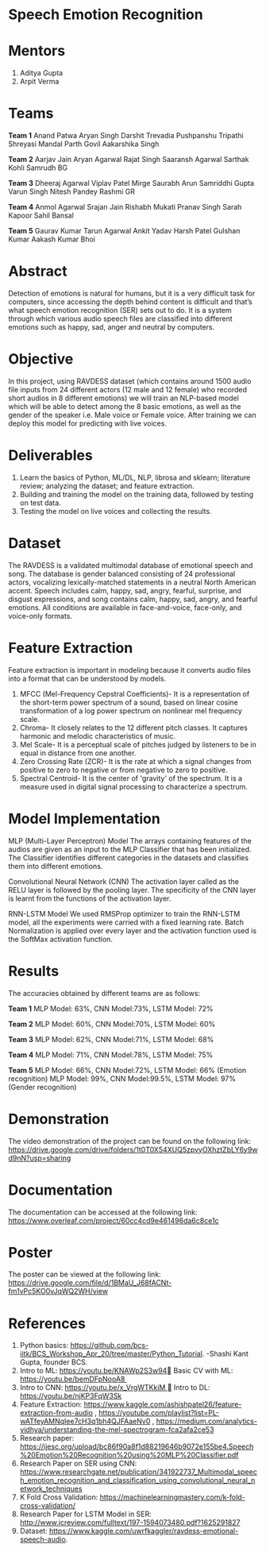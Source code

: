 # Speech Emotion Recognition

# Mentors 
1. Aditya Gupta
2. Arpit Verma

# Teams

**Team 1** 
Anand Patwa
Aryan Singh
Darshit Trevadia
Pushpanshu Tripathi
Shreyasi Mandal
Parth Govil
Aakarshika Singh

**Team 2**
Aarjav Jain
Aryan Agarwal
Rajat Singh
Saaransh Agarwal
Sarthak Kohli
Samrudh BG

**Team 3**
Dheeraj Agarwal
Viplav Patel
Mirge Saurabh Arun
Samriddhi Gupta
Varun Singh
Nitesh Pandey
Rashmi GR

**Team 4**
Anmol Agarwal
Srajan Jain
Rishabh Mukati
Pranav Singh
Sarah Kapoor
Sahil Bansal

**Team 5**
Gaurav Kumar
Tarun Agarwal
Ankit Yadav
Harsh Patel
Gulshan Kumar
Aakash Kumar Bhoi

# Abstract
Detection of emotions is natural for humans, but it is a very difficult task for computers, since accessing the depth behind content is difficult and that’s what speech emotion recognition (SER) sets out to do. It is a system through which various audio speech files are classified into different emotions such as happy, sad, anger and neutral by computers.

# Objective
In this project, using RAVDESS dataset (which contains around 1500 audio file inputs from 24 different actors (12 male and 12 female) who recorded short audios in 8 different emotions) we will train an NLP-based model which will be able to detect among the 8 basic emotions, as well as the gender of the speaker i.e. Male voice or Female voice. After training we can deploy this model for predicting with live voices.

# Deliverables
1. Learn the basics of Python, ML/DL, NLP, librosa and sklearn; literature review; analyzing the dataset; and feature extraction. 
2. Building and training the model on the training data, followed by testing on test data.
3. Testing the model on live voices and collecting the results.

# Dataset
The RAVDESS is a validated multimodal database of emotional speech and song. The database is gender balanced consisting of 24 professional actors, vocalizing lexically-matched statements in a neutral North American accent. Speech includes calm, happy, sad, angry, fearful, surprise, and disgust expressions, and song contains calm, happy, sad, angry, and fearful emotions. All conditions are available in face-and-voice, face-only, and voice-only formats.

# Feature Extraction
Feature extraction is important in modeling because it converts audio files into a format that can be understood by models.

1. MFCC (Mel-Frequency Cepstral Coefficients)- It is a representation of the short-term power spectrum of a sound, based on linear cosine transformation of a log power spectrum on nonlinear mel frequency scale.
2. Chroma- It closely relates to the 12 different pitch classes. It captures harmonic and melodic characteristics of music.
3. Mel Scale- It is a perceptual scale of pitches judged by listeners to be in equal in distance from one another. 
4. Zero Crossing Rate (ZCR)- It is the rate at which a signal changes from positive to zero to negative or from negative to zero to positive.
5. Spectral Centroid- It is the center of 'gravity' of the spectrum. It is a measure used in digital signal processing to characterize a spectrum.

# Model Implementation

MLP (Multi-Layer Perceptron) Model
The  arrays containing features of the audios are given as an input to the MLP Classifier that has been  initialized. The Classifier identifies different categories in the datasets  and classifies them into different emotions.

Convolutional Neural Network (CNN)
The activation layer called as the RELU layer is  followed by the pooling layer. The specificity of the CNN layer is  learnt from the functions of the activation layer. 

RNN-LSTM Model
We used RMSProp optimizer to train the RNN-LSTM model, all  the experiments were carried with a fixed learning rate. Batch  Normalization is applied over every layer and the  activation function used is the SoftMax activation function.

# Results
The accuracies obtained by different teams  are as follows:

**Team 1**
MLP Model: 63%, CNN Model:73%, LSTM Model: 72%

**Team 2**
MLP Model: 60%, CNN Model:70%, LSTM Model: 60%

**Team 3**
MLP Model: 62%, CNN Model:71%, LSTM Model: 68%

**Team 4**
MLP Model: 71%, CNN Model:78%, LSTM Model: 75%

**Team 5**
MLP Model: 66%, CNN Model:72%, LSTM Model: 66% (Emotion recognition)
MLP Model: 99%, CNN Model:99.5%, LSTM Model: 97% (Gender recognition)

# Demonstration
The video demonstration of the project can be found on the following link:
https://drive.google.com/drive/folders/1t0T0X54XUQ5zpvyOXhztZbLY6y9wd9nN?usp=sharing


# Documentation
The documentation can be accessed at the following link:
https://www.overleaf.com/project/60cc4cd9e461496da6c8ce1c


# Poster
The poster can be viewed at the following link:
https://drive.google.com/file/d/1BMaU_J68fACNt-fm1vPc5KO0vJqWQ2WH/view


# References
1. Python basics: https://github.com/bcs-iitk/BCS_Workshop_Apr_20/tree/master/Python_Tutorial. 
-Shashi Kant Gupta, founder BCS. 
2. Intro to ML: https://youtu.be/KNAWp2S3w94 Basic CV with ML: https://youtu.be/bemDFpNooA8 
3. Intro to CNN: https://youtu.be/x_VrgWTKkiM  Intro to DL: https://youtu.be/njKP3FqW3Sk
4. Feature Extraction: https://www.kaggle.com/ashishpatel26/feature-extraction-from-audio , https://youtube.com/playlist?list=PL-wATfeyAMNqIee7cH3q1bh4QJFAaeNv0 ,           https://medium.com/analytics-vidhya/understanding-the-mel-spectrogram-fca2afa2ce53
5. Research paper: https://ijesc.org/upload/bc86f90a8f1d88219646b9072e155be4.Speech%20Emotion%20Recognition%20using%20MLP%20Classifier.pdf
6. Research Paper on SER using CNN: https://www.researchgate.net/publication/341922737_Multimodal_speech_emotion_recognition_and_classification_using_convolutional_neural_network_techniques
7. K Fold Cross Validation: https://machinelearningmastery.com/k-fold-cross-validation/
8. Research Paper for LSTM Model in SER: http://www.jcreview.com/fulltext/197-1594073480.pdf?1625291827
9. Dataset: https://www.kaggle.com/uwrfkaggler/ravdess-emotional-speech-audio.









